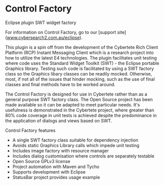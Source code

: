 # Control Factory

Eclipse plugin SWT widget factory

For information on Control Factory, go to our [support site] (www.cybersearch2.com.au/eclipse).

This plugin is a spin off from the development of the Cybertete Rich Client Platform (RCP) Instant Messaging Client
which is a research project into how to utilize the latest E4 technologies. The plugin facilitates unit testing
where code uses the Standard Widget Toolkit (SWT) - the Eclipse portable Graphics library. 
Testing such code is facilitated by using a SWT factory class so the Graphics libary classes can be readily mocked. 
Otherwise, most, if not all of the issues that hinder mocking, such as the use of final classes and final methods
have to be worked around.

The Control Factory is designed for use in Cybertete rather than as a general purpose SWT factory class.
The Open Source project has been made available so it can be adapted to meet particular needs. It's usefulness
is demonstrated in the Cybertete project, where greater than 80% code coverage in unit tests is achieved despite the
predominance in the application of dialogs and views based on SWT. 

Control Factory features

 *   A single SWT factory class suitable for dependency injection 
 *   Avoids static Graphics Library calls which impede unit testing
 *   Includes image factory with resource manager
 *   Includes dialog customisation where controls are separately testable
 *   Open Source GPLv3 license
 *   Project automation with Maven and Tycho
 *   Supports development with Eclipse
 *   StatusBar project provides usage example
  

